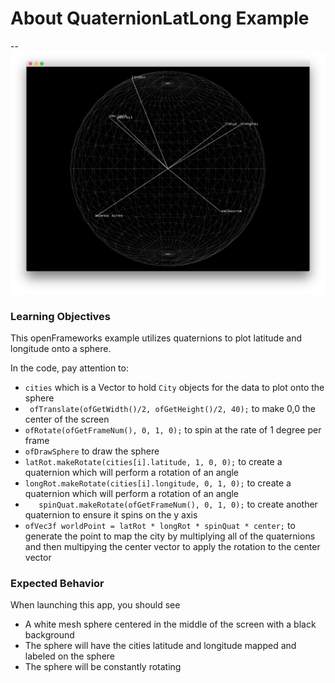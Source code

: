 # About QuaternionLatLong Example
--
![Screenshot of Example](quaternionLongLatExample.png)

### Learning Objectives

This openFrameworks example utilizes quaternions to  plot latitude and longitude onto a sphere.


In the code, pay attention to:

*  ```cities``` which is a Vector to hold ```City``` objects for the data to plot onto the sphere
* ```  ofTranslate(ofGetWidth()/2, ofGetHeight()/2, 40); ``` to make 0,0 the center of the screen
* ```ofRotate(ofGetFrameNum(), 0, 1, 0);``` to spin at the rate of 1 degree per frame
* ```ofDrawSphere``` to draw the sphere
* ```latRot.makeRotate(cities[i].latitude, 1, 0, 0);``` to create a quaternion which will perform a rotation of an angle
* ```longRot.makeRotate(cities[i].longitude, 0, 1, 0);``` to create a quaternion which will perform a rotation of an angle
* ```	spinQuat.makeRotate(ofGetFrameNum(), 0, 1, 0);``` to create another quaternion to ensure it spins on the y axis
* ```ofVec3f worldPoint = latRot * longRot * spinQuat * center;``` to generate the point to map the city by multiplying all of the quaternions and then multipying the center vector to apply the rotation to the center vector


### Expected Behavior

When launching this app, you should see

* A white mesh sphere centered in the middle of the screen with a black background
* The sphere will have the cities latitude and longitude mapped and labeled on the sphere
* The sphere will be constantly rotating
